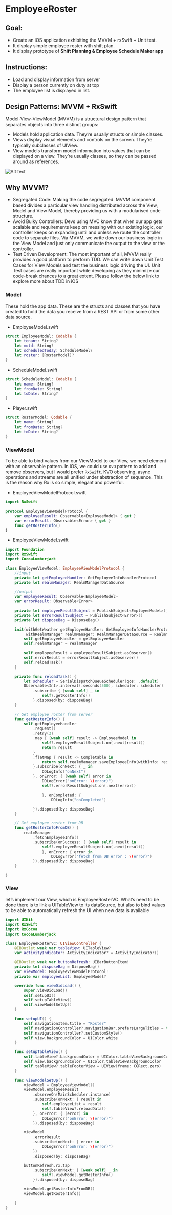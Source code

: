 # EmployeeRoster

## Goal:
* Create an iOS application exhibiting the MVVM + rxSwift + Unit test.
* It display simple employee roster with shift plan. 
* It display prototype of **Shift Planning & Employee Schedule Maker app**

## Instructions:
* Load and display information from server
* Display a person currently on duty at top
* The employee list is displayed in list.

## Design Patterns: MVVM + RxSwift
Model-View-ViewModel (MVVM) is a structural design pattern that separates objects into three distinct groups:
* Models hold application data. They’re usually structs or simple classes.
* Views display visual elements and controls on the screen. They’re typically subclasses of UIView.
* View models transform model information into values that can be displayed on a view. They’re usually classes, so they can be passed around as references.

![Alt text](/ScreenShots/MVVM.png?raw=true "MVVM-C iOS app architecture pattern")

## Why MVVM?
* Segregated Code: Making the code segregated. MVVM component based divides a particular view handling distributed across the View, Model and View Model, thereby providing us with a modularised code structure.
* Avoid Bulky Controllers: Devs using MVC know that when our app gets scalable and requirements keep on messing with our existing logic, our controller keeps on expanding until and unless we route the controller code to separate files. Via MVVM, we write down our business logic in the View Model and just only communicate the output to the view or the controller.
* Test Driven Development: The most important of all, MVVM really provides a good platform to perform TDD. We can write down Unit Test Cases for View Models and test the business logic driving the UI. Unit Test cases are really important while developing as they minimize our code-break chances to a great extent. Please follow the below link to explore more about TDD in iOS

### Model
These hold the app data. These are the structs and classes that you have created to hold the data you receive from a REST API or from some other data source.
* EmployeeModel.swift
```swift
struct EmployeeModel: Codable {
    let tenant: String?
    let motd: String?
    let scheduledToday: ScheduleModel?
    let roster: [RosterModel]?
}
```
* ScheduleModel.swift
```swift
struct ScheduleModel: Codable {
    let name: String?
    let fromDate: String?
    let toDate: String?
}
```
* Player.swift 
```swift
struct RosterModel: Codable {
    let name: String?
    let fromDate: String?
    let toDate: String?
}
```

### ViewModel
To be able to bind values from our ViewModel to our View, we need element with an observable pattern. In iOS, we could use `KVO` pattern to add and remove observers, but I would prefer `RxSwift`. KVO observing, async operations and streams are all unified under abstraction of sequence. This is the reason why Rx is so simple, elegant and powerful.

* EmployeeViewModelProtocol.swift
```swift
import RxSwift

protocol EmployeeViewModelProtocol {
    var employeeResult: Observable<EmployeeModel> { get }
    var errorResult: Observable<Error> { get }
    func getRosterInfo()
}
```

* EmployeeViewModel.swift
```swift
import Foundation
import RxSwift
import CocoaLumberjack

class EmployeeViewModel: EmployeeViewModelProtocol {
    //input
    private let getEmployeeHandler: GetEmployeeInfoHandlerProtocol
    private let realmManager: RealmManagerDataSource

    //output
    var employeeResult: Observable<EmployeeModel>
    var errorResult: Observable<Error>

    private let employeeResultSubject = PublishSubject<EmployeeModel>()
    private let errorResultSubject = PublishSubject<Error>()
    private let disposeBag = DisposeBag()

    init(withGetWeather getEmployeeHandler: GetEmployeeInfoHandlerProtocol = GetEmployeeInfoHandler(),
         withRealmManager realmManager: RealmManagerDataSource = RealmManager()) {
        self.getEmployeeHandler = getEmployeeHandler
        self.realmManager = realmManager

        self.employeeResult = employeeResultSubject.asObserver()
        self.errorResult = errorResultSubject.asObserver()
        self.reloadTask()
    }

    private func reloadTask() {
        let scheduler = SerialDispatchQueueScheduler(qos: .default)
        Observable<Int>.interval(.seconds(500), scheduler: scheduler)
            .subscribe { [weak self] _ in
                self?.getRosterInfo()
            }.disposed(by: disposeBag)
    }

    // Get employee roster from server
    func getRosterInfo() {
        self.getEmployeeHandler
            .request()
            .retry(3)
            .map { [weak self] result -> EmployeeModel in
                self?.employeeResultSubject.on(.next(result))
                return result
            }
            .flatMap { result -> Completable in
                return self.realmManager.saveEmployeeInfo(withInfo: result)
            }.subscribe(onNext: { _ in
                DDLogInfo("onNext")
            }, onError: { [weak self] error in
                DDLogError("onError: \(error)")
                self?.errorResultSubject.on(.next(error))

                }, onCompleted: {
                    DDLogInfo("onCompleted")

            }).disposed(by: disposeBag)
    }

    // Get employee roster from DB
    func getRosterInfoFromDB() {
        realmManager
            .fetchEmployeeInfo()
            .subscribe(onSuccess: { [weak self] result in
                self?.employeeResultSubject.on(.next(result))
                }, onError: { error in
                    DDLogError("fetch from DB error : \(error)")
            }).disposed(by: disposeBag)
    }

}

```

### View
let’s implement our View, which is EmployeeRosterVC. What’s need to be done there is to link a UITableView to its dataSource, but also to bind values to be able to automatically refresh the UI when new data is available

```swift
import UIKit
import RxSwift
import RxCocoa
import CocoaLumberjack

class EmployeeRosterVC: UIViewController {
    @IBOutlet weak var tableView: UITableView?
    var activityIndicator: ActivityIndicator? = ActivityIndicator()

    @IBOutlet weak var buttonRefresh: UIBarButtonItem!
    private let disposeBag = DisposeBag()
    var viewModel: EmployeeViewModelProtocol!
    private var employeeList: EmployeeModel?

    override func viewDidLoad() {
        super.viewDidLoad()
        self.setupUI()
        self.setupTableView()
        self.viewModelSetUp()
    }

    func setupUI() {
        self.navigationItem.title = "Roster"
        self.navigationController?.navigationBar.prefersLargeTitles = true
        self.navigationController?.setCustomStyle()
        self.view.backgroundColor = UIColor.white
    }

    func setupTableView() {
        self.tableView?.backgroundColor = UIColor.tableViewBackgroundColor
        self.view.backgroundColor = UIColor.tableViewBackgroundColor
        self.tableView?.tableFooterView = UIView(frame: CGRect.zero)
    }

    func viewModelSetUp() {
        viewModel = EmployeeViewModel()
        viewModel.employeeResult
            .observeOn(MainScheduler.instance)
            .subscribe(onNext: { result in
                self.employeeList = result
                self.tableView?.reloadData()
            }, onError: { (error) in
                DDLogError("onError: \(error)")
            }).disposed(by: disposeBag)

        viewModel
            .errorResult
            .subscribe(onNext: { error in
                DDLogError("onError: \(error)")
            })
            .disposed(by: disposeBag)

        buttonRefresh.rx.tap
            .subscribe(onNext: { [weak self] _ in
                self?.viewModel.getRosterInfo()
            }).disposed(by: disposeBag)

        viewModel.getRosterInfoFromDB()
        viewModel.getRosterInfo()

    }
}

```